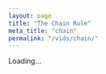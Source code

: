 ```yaml
---
layout: page
title: "The Chain Rule"
meta_title: "chain"
permalink: "/vids/chain/"
---
```



<html>
<head>
<script>

function setCookie(cname,cvalue,exdays) {
    var d = new Date();
    d.setTime(d.getTime() + (exdays*24*60*60*1000));
    var expires = "expires=" + d.toGMTString();
    document.cookie = cname + "=" + cvalue + ";" + expires + ";path=/";
}

function getCookie(cname) {
    var name = cname + "=";
    var decodedCookie = decodeURIComponent(document.cookie);
    var ca = decodedCookie.split(';');
    for(var i = 0; i < ca.length; i++) {
        var c = ca[i];
        while (c.charAt(0) == ' ') {
            c = c.substring(1);
        }
        if (c.indexOf(name) == 0) {
            return c.substring(name.length, c.length);
        }
    }
    return "";
}

function checkCookie() {
    var vidchoice=getCookie("chain");
    if (vidchoice==1){window.location.href = "https://ximera.osu.edu/fall18calcvids/o/chain/name";}
    else if (vidchoice==2){window.location.href = "https://ximera.osu.edu/fall18calcvids/v/chain/name";}
    else if (vidchoice==3){window.location.href = "https://ximera.osu.edu/fall18calcvids/c/chain/name";}
    else {
      var forwardchoice=Math.random();
      if (forwardchoice <= 0.33 ){
        setCookie("chain", 1, 365);
        checkCookie();
        }
      else if (forwardchoice <= 0.66 ){
        setCookie("chain", 2, 365);
        checkCookie();
        }
      else {
        setCookie("chain", 3, 365);
        checkCookie();
        }
      }
}


</script>
</head>
<body onload="checkCookie()">
Loading...
</body>
</html>
